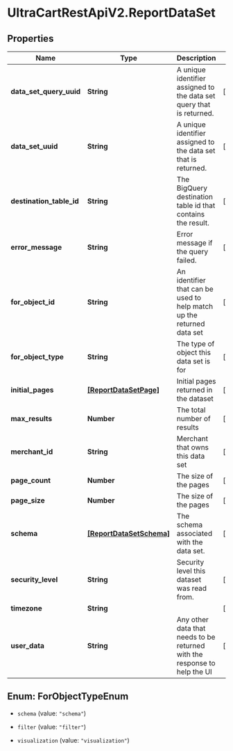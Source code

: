# UltraCartRestApiV2.ReportDataSet

## Properties
Name | Type | Description | Notes
------------ | ------------- | ------------- | -------------
**data_set_query_uuid** | **String** | A unique identifier assigned to the data set query that is returned. | [optional] 
**data_set_uuid** | **String** | A unique identifier assigned to the data set that is returned. | [optional] 
**destination_table_id** | **String** | The BigQuery destination table id that contains the result. | [optional] 
**error_message** | **String** | Error message if the query failed. | [optional] 
**for_object_id** | **String** | An identifier that can be used to help match up the returned data set | [optional] 
**for_object_type** | **String** | The type of object this data set is for | [optional] 
**initial_pages** | [**[ReportDataSetPage]**](ReportDataSetPage.md) | Initial pages returned in the dataset | [optional] 
**max_results** | **Number** | The total number of results | [optional] 
**merchant_id** | **String** | Merchant that owns this data set | [optional] 
**page_count** | **Number** | The size of the pages | [optional] 
**page_size** | **Number** | The size of the pages | [optional] 
**schema** | [**[ReportDataSetSchema]**](ReportDataSetSchema.md) | The schema associated with the data set. | [optional] 
**security_level** | **String** | Security level this dataset was read from. | [optional] 
**timezone** | **String** |  | [optional] 
**user_data** | **String** | Any other data that needs to be returned with the response to help the UI | [optional] 


<a name="ForObjectTypeEnum"></a>
## Enum: ForObjectTypeEnum


* `schema` (value: `"schema"`)

* `filter` (value: `"filter"`)

* `visualization` (value: `"visualization"`)




